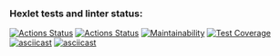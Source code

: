 ### Hexlet tests and linter status:

[![Actions Status](https://github.com/EgorUlitin/frontend-project-lvl2/workflows/hexlet-check/badge.svg)](https://github.com/EgorUlitin/frontend-project-lvl2/actions)
[![Actions Status](https://github.com/EgorUlitin/frontend-project-lvl2/workflows/linter-check/badge.svg)](https://github.com/EgorUlitin/frontend-project-lvl2/actions)
[![Maintainability](https://api.codeclimate.com/v1/badges/6ea0c2821b6027b40881/maintainability)](https://codeclimate.com/github/EgorUlitin/frontend-project-lvl2/maintainability)
[![Test Coverage](https://api.codeclimate.com/v1/badges/6ea0c2821b6027b40881/test_coverage)](https://codeclimate.com/github/EgorUlitin/frontend-project-lvl2/test_coverage)
[![asciicast](https://asciinema.org/a/5CtSowyIAbq15yV9C1EGEFiJs.svg)](https://asciinema.org/a/5CtSowyIAbq15yV9C1EGEFiJs)
[![asciicast](https://asciinema.org/a/0lXqqIIdEEQEmpcrOlPQb6KMQ.svg)](https://asciinema.org/a/0lXqqIIdEEQEmpcrOlPQb6KMQ)
